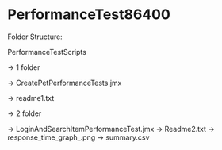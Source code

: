 # PerformanceTest86400

 Folder Structure:
 
 PerformanceTestScripts
 
 -> 1 folder
 
   -> CreatePetPerformanceTests.jmx
   
   -> readme1.txt
   
 -> 2 folder
 
   -> LoginAndSearchItemPerformanceTest.jmx
   -> Readme2.txt
   -> response_time_graph_.png
   -> summary.csv
